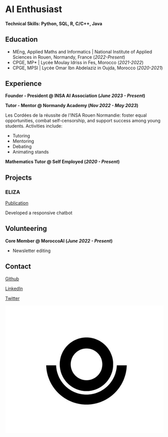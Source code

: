 # AI Enthusiast

#### Technical Skills: Python, SQL, R, C/C++, Java

## Education
- MEng, Applied Maths and Informatics | National Institute of Applied Sciences in Rouen, Normandy, France (_2022-Present_)								       		
- CPGE, MP* | Lycée Moulay Idriss in Fes, Morocco (_2021-2022_)	 			        		
- CPGE, MPSI | Lycée Omar Ibn Abdelaziz in Oujda, Morocco (_2020-2021_)

## Experience

**Founder - President @ INSA AI Association (_June 2023 - Present_)**


**Tutor - Mentor @ Normandy Academy (_Nov 2022 - May 2023_)**

Les Cordées de la réussite de l'INSA Rouen Normandie: foster equal opportunities, combat self-censorship, and support success among young students. Activities include:
- Tutoring
- Mentoring
- Debating
- Animating stands


**Mathematics Tutor @ Self Employed (_2020 - Present_)**




## Projects
### ELIZA
[Publication](https://www.mdpi.com/1424-8220/22/8/3048)

Developed a responsive chatbot



## Volunteering

**Core Member @ MoroccoAI (_June 2022 - Present_)**

- Newsletter editing



## Contact
[Github](https://github.com/choukrani)

[LinkedIn](https://www.linkedin.com/in/choukrani/)

[Twitter](https://twitter.com/choukrani)

![OC LOGO](/assets/img/OC.png)



